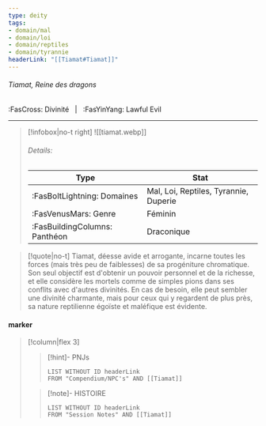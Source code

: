 ```yaml
---
type: deity
tags:
- domain/mal
- domain/loi
- domain/reptiles
- domain/tyrannie
headerLink: "[[Tiamat#Tiamat]]"
---
```


###### Tiamat, Reine des dragons
<span class="sub2">:FasCross: Divinité &nbsp; | &nbsp; :FasYinYang: Lawful Evil</span>
___

> [!infobox|no-t right]
> ![[tiamat.webp]]
> ###### Details:
> | Type | Stat |
> | ---- | ---- |
> | :FasBoltLightning: Domaines | Mal, Loi, Reptiles, Tyrannie, Duperie |
> | :FasVenusMars: Genre | Féminin |
> | :FasBuildingColumns: Panthéon | Draconique |

> [!quote|no-t]
>Tiamat, déesse avide et arrogante, incarne toutes les forces (mais très peu de faiblesses) de sa progéniture chromatique. Son seul objectif est d'obtenir un pouvoir personnel et de la richesse, et elle considère les mortels comme de simples pions dans ses conflits avec d'autres divinités. En cas de besoin, elle peut sembler une divinité charmante, mais pour ceux qui y regardent de plus près, sa nature reptilienne égoïste et maléfique est évidente.

#### marker
> [!column|flex 3]
>> [!hint]-  PNJs
>>```dataview
>>LIST WITHOUT ID headerLink
>>FROM "Compendium/NPC's" AND [[Tiamat]] 
>
>>[!note]- HISTOIRE
>>```dataview
>>LIST WITHOUT ID headerLink
>>FROM "Session Notes" AND [[Tiamat]]